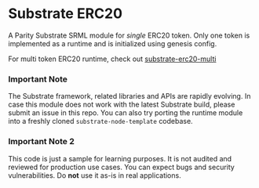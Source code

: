 # Substrate ERC20

A Parity Substrate SRML module for _single_ ERC20 token. Only one token is implemented as a runtime and is initialized using genesis config.

For multi token ERC20 runtime, check out [substrate-erc20-multi](https://github.com/parity-samples/substrate-erc20-multi)

### Important Note

The Substrate framework, related libraries and APIs are rapidly evolving. In case this module does not work with the latest Substrate build, please submit an issue in this repo.
You can also try porting the runtime module into a freshly cloned `substrate-node-template` codebase.

### Important Note 2

This code is just a sample for learning purposes. It is not audited and reviewed for production use cases. You can expect bugs and security vulnerabilities. Do **not** use it as-is in real applications.